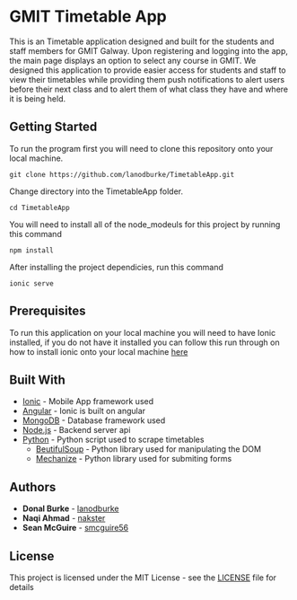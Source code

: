# GMIT Timetable App

This is an Timetable application designed and built for the students and staff members for GMIT Galway. Upon registering and logging into the app, the main page displays an option to select any course in GMIT. We designed this application to provide easier access for students and staff to view their timetables while providing them push notifications to alert users before their next class and to alert them of what class they have and where it is being held.

## Getting Started

To run the program first you will need to clone this repository onto your local machine.
```
git clone https://github.com/lanodburke/TimetableApp.git
```
Change directory into the TimetableApp folder.
```
cd TimetableApp
```
You will need to install all of the node_modeuls for this project by running this command
```
npm install 
```
After installing the project dependicies, run this command
```
ionic serve
```

## Prerequisites

To run this application on your local machine you will need to have Ionic installed, if you do not have it installed you can follow this run through on how to install ionic onto your local machine [here](https://ionicframework.com/docs/intro/installation/)

## Built With

* [Ionic](https://ionicframework.com/) - Mobile App framework used
* [Angular](https://angular.io/) - Ionic is built on angular
* [MongoDB](https://www.mongodb.com/) - Database framework used
* [Node.js](https://nodejs.org/en/) - Backend server api
* [Python](https://www.python.org/) - Python script used to scrape timetables
  * [BeutifulSoup](https://www.crummy.com/software/BeautifulSoup/bs4/doc/) - Python library used for manipulating the DOM
  * [Mechanize](https://github.com/python-mechanize/mechanize) - Python library used for submiting forms


## Authors

* **Donal Burke** - [lanodburke](https://github.com/lanodburke)
* **Naqi Ahmad** - [nakster](https://github.com/nakster)
* **Sean McGuire** - [smcguire56](https://github.com/smcguire56)

## License

This project is licensed under the MIT License - see the [LICENSE](LICENSE) file for details


